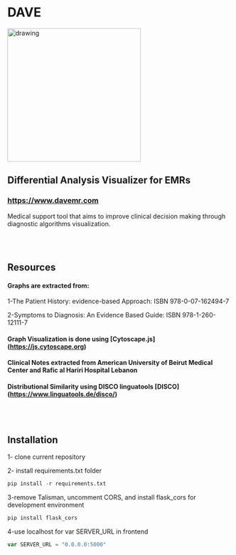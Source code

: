 
# **DAVE**
<img src="https://user-images.githubusercontent.com/69105312/169825851-a1e20a1d-f05e-4c0b-b8f3-62235f6ddfeb.svg" alt="drawing" width="300"/>

## Differential Analysis Visualizer for EMRs

### https://www.davemr.com

Medical support tool that aims to improve clinical decision making through diagnostic algorithms visualization.

<br></br>




## Resources

#### Graphs are extracted from:
1-The Patient History: evidence-based Approach: ISBN 978-0-07-162494-7 

2-Symptoms to Diagnosis: An Evidence Based Guide: ISBN 978-1-260-12111-7


#### Graph Visualization is done using [Cytoscape.js] (https://js.cytoscape.org)

#### Clinical Notes extracted from American University of Beirut Medical Center and Rafic al Hariri Hospital Lebanon

#### Distributional Similarity using DISCO linguatools [DISCO] (https://www.linguatools.de/disco/)

<br></br>


## **Installation**

1- clone current repository

2- install requirements.txt folder

```python
pip install -r requirements.txt
```
3-remove Talisman, uncomment CORS, and install flask_cors for development environment

```python
pip install flask_cors
```

4-use localhost for var SERVER_URL in frontend

```javascript
var SERVER_URL = "0.0.0.0:5000"
```











